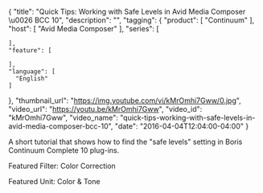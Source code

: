 {
  "title": "Quick Tips: Working with Safe Levels in Avid Media Composer \u0026 BCC 10",
  "description": "",
  "tagging": {
    "product": [
      "Continuum"
    ],
    "host": [
      "Avid Media Composer"
    ],
    "series": [

    ],
    "feature": [

    ],
    "language": [
      "English"
    ]
  },
  "thumbnail_url": "https://img.youtube.com/vi/kMrOmhi7Gww/0.jpg",
  "video_url": "https://youtu.be/kMrOmhi7Gww",
  "video_id": "kMrOmhi7Gww",
  "video_name": "quick-tips-working-with-safe-levels-in-avid-media-composer-bcc-10",
  "date": "2016-04-04T12:04:00-04:00"
}

A short tutorial that shows how to find the "safe levels" setting in Boris
Continuum Complete 10 plug-ins.

Featured Filter: Color Correction

Featured Unit: Color &amp; Tone


